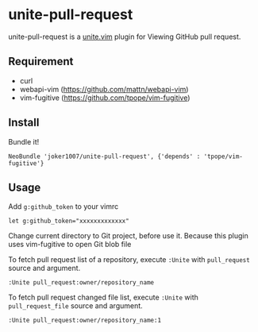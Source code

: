# unite-pull-request

unite-pull-request is a [unite.vim](https://github.com/Shougo/unite.vim "unite.vim") plugin for Viewing GitHub pull request.

## Requirement
- curl
- webapi-vim (https://github.com/mattn/webapi-vim)
- vim-fugitive (https://github.com/tpope/vim-fugitive)

## Install

Bundle it!

```vim
NeoBundle 'joker1007/unite-pull-request', {'depends' : 'tpope/vim-fugitive'}
```

## Usage

Add `g:github_token` to your vimrc

```vim
let g:github_token="xxxxxxxxxxxxx"
```

Change current directory to Git project, before use it.
Because this plugin uses vim-fugitive to open Git blob file

To fetch pull request list of a repository,
execute `:Unite` with `pull_request` source and argument.

```vim
:Unite pull_request:owner/repository_name
```

To fetch pull request changed file list,
execute `:Unite` with `pull_request_file` source and argument.

```vim
:Unite pull_request:owner/repository_name:1
```
